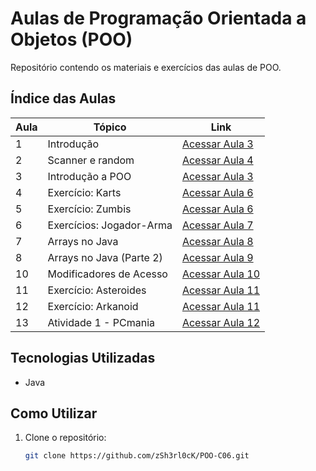 # Aulas de Programação Orientada a Objetos (POO)

Repositório contendo os materiais e exercícios das aulas de POO.

## Índice das Aulas

| Aula | Tópico | Link |
|------|--------|------|
| 1 | Introdução | [Acessar Aula 3](https://github.com/zSh3rl0cK/POO-C06/tree/main/Aula%203) |
| 2 | Scanner e random| [Acessar Aula 4](https://github.com/zSh3rl0cK/POO-C06/tree/main/Aula%204) |
| 3 | Introdução a POO | [Acessar Aula 3](https://github.com/zSh3rl0cK/POO-C06/tree/main/Aula%205) |
| 4 | Exercício: Karts | [Acessar Aula 6](https://github.com/zSh3rl0cK/POO-C06/tree/main/Aula%206/Aula%206%20-%20Exercicio%20final) |
| 5 | Exercício: Zumbis | [Acessar Aula 6](https://github.com/zSh3rl0cK/POO-C06/tree/main/Aula%206/Aula%206%20-%20exercicio/src) |
| 6 | Exercícios: Jogador-Arma | [Acessar Aula 7](https://github.com/zSh3rl0cK/POO-C06/tree/main/Aula%206/Aula%207) |
| 7 | Arrays no Java | [Acessar Aula 8](https://github.com/zSh3rl0cK/POO-C06/tree/main/Aula%208%20e%209/arrays_aula1) |
| 8 | Arrays no Java (Parte 2) | [Acessar Aula 9](https://github.com/zSh3rl0cK/POO-C06/tree/main/Aula%208%20e%209/arrays_aula2) |
| 10 | Modificadores de Acesso | [Acessar Aula 10](https://github.com/zSh3rl0cK/POO-C06/tree/main/Aula%2010) |
| 11 | Exercício: Asteroides | [Acessar Aula 11](https://github.com/zSh3rl0cK/POO-C06/tree/main/Aula%2011%20-%20ex2) |
| 12 | Exercício: Arkanoid | [Acessar Aula 11](https://github.com/zSh3rl0cK/POO-C06/tree/main/Aula%2011) |
| 13 | Atividade 1 - PCmania | [Acessar Aula 12](https://github.com/zSh3rl0cK/POO-C06/tree/main/Atividade%201%20-%20PCmania) |

## Tecnologias Utilizadas
- Java

## Como Utilizar
1. Clone o repositório:
   ```bash
   git clone https://github.com/zSh3rl0cK/POO-C06.git

